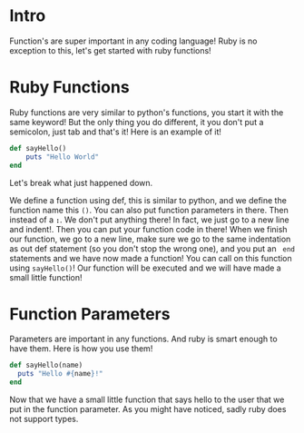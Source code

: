 # Intro

Function's are super important in any coding language! Ruby is no exception to this, let's get started with ruby functions!

# Ruby Functions

Ruby functions are very similar to python's functions, you start it with the same keyword! But the only thing you do different, it you don't put a semicolon, just tab and that's it! Here is an example of it!

```ruby
def sayHello()
	puts "Hello World"
end
```

Let's break what just happened down.

We define a function using def, this is similar to python, and we define the function name this `()`. You can also put function parameters in there. Then instead of a **`:`**. We don't put anything there! In fact, we just go to a new line and indent!. Then you can put your function code in there! When we finish our function, we go to a new line, make sure we go to the same indentation as out def statement (so you don't stop the wrong one), and you put an <code class= "ruby"> end </code> statements and we have now made a function! You can call on this function using `sayHello()`! Our function will be executed and we will have made a small little function!

# Function Parameters

Parameters are important in any functions. And ruby is smart enough to have them. Here is how you use them!

```ruby
def sayHello(name)
  puts "Hello #{name}!"
end
```

Now that we have a small little function that says hello to the user that we put in the function parameter. As you might have noticed, sadly ruby does not support types.
